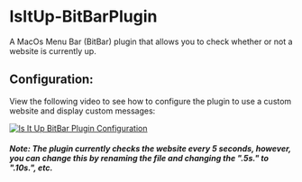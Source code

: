 # IsItUp-BitBarPlugin
A MacOs Menu Bar (BitBar) plugin that allows you to check whether or not a website is currently up.

## Configuration:
View the following video to see how to configure the plugin to use a custom website and display custom messages:

[![Is It Up BitBar Plugin Configuration](https://img.youtube.com/vi/RabLueZhcKI/0.jpg)](https://www.youtube.com/watch?v=RabLueZhcKI)

##### Note: The plugin currently checks the website every 5 seconds, however, you can change this by renaming the file and changing the ".5s." to ".10s.", etc.
